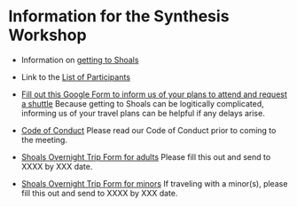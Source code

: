 # Information for the Synthesis Workshop

* Information on [getting to Shoals](https://www.shoalsmarinelaboratory.org/getting-shoals)

* Link to the [List of Participants](participant_list.csv)

* [Fill out this Google Form to inform us of your plans to attend and request a shuttle](https://docs.google.com/forms/d/e/1FAIpQLSc94p1QnjrFbVjWTch454LbhIfDDplVDi7bE8UC8Emzep2WuQ/viewform) Because getting to Shoals can be logitically complicated, informing us of your travel plans can be helpful if any delays arise.

* [Code of Conduct](code_conduct.md) Please read our Code of Conduct prior to coming to the meeting. 

* [Shoals Overnight Trip Form for adults](https://www.shoalsmarinelaboratory.org/sites/shoalsmarinelaboratory.org/files/media/pdf/VisitorForms/ada_sml2016_overnighter_forms_adult.pdf) Please fill this out and send to XXXX by XXX date.

* [Shoals Overnight Trip Form for minors](https://www.shoalsmarinelaboratory.org/sites/shoalsmarinelaboratory.org/files/media/pdf/VisitorForms/ada_sml2016_minors_overnighter_forms.pdf) If traveling with a minor(s), please fill this out and send to XXXX by XXX date.
